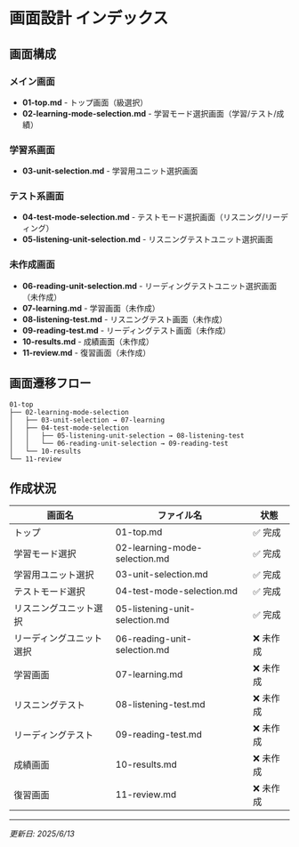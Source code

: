 # 画面設計 インデックス

## 画面構成

### メイン画面
- **01-top.md** - トップ画面（級選択）
- **02-learning-mode-selection.md** - 学習モード選択画面（学習/テスト/成績）

### 学習系画面
- **03-unit-selection.md** - 学習用ユニット選択画面

### テスト系画面
- **04-test-mode-selection.md** - テストモード選択画面（リスニング/リーディング）
- **05-listening-unit-selection.md** - リスニングテストユニット選択画面

### 未作成画面
- **06-reading-unit-selection.md** - リーディングテストユニット選択画面（未作成）
- **07-learning.md** - 学習画面（未作成）
- **08-listening-test.md** - リスニングテスト画面（未作成）
- **09-reading-test.md** - リーディングテスト画面（未作成）
- **10-results.md** - 成績画面（未作成）
- **11-review.md** - 復習画面（未作成）

## 画面遷移フロー

```
01-top
├── 02-learning-mode-selection
│   ├── 03-unit-selection → 07-learning
│   ├── 04-test-mode-selection
│   │   ├── 05-listening-unit-selection → 08-listening-test
│   │   └── 06-reading-unit-selection → 09-reading-test
│   └── 10-results
└── 11-review
```

## 作成状況

| 画面名 | ファイル名 | 状態 |
|--------|-----------|------|
| トップ | 01-top.md | ✅ 完成 |
| 学習モード選択 | 02-learning-mode-selection.md | ✅ 完成 |
| 学習用ユニット選択 | 03-unit-selection.md | ✅ 完成 |
| テストモード選択 | 04-test-mode-selection.md | ✅ 完成 |
| リスニングユニット選択 | 05-listening-unit-selection.md | ✅ 完成 |
| リーディングユニット選択 | 06-reading-unit-selection.md | ❌ 未作成 |
| 学習画面 | 07-learning.md | ❌ 未作成 |
| リスニングテスト | 08-listening-test.md | ❌ 未作成 |
| リーディングテスト | 09-reading-test.md | ❌ 未作成 |
| 成績画面 | 10-results.md | ❌ 未作成 |
| 復習画面 | 11-review.md | ❌ 未作成 |

---
*更新日: 2025/6/13*